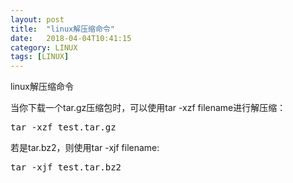 ```yaml
---
layout: post
title:  "linux解压缩命令"
date:   2018-04-04T10:41:15
category: LINUX
tags: [LINUX]
---
```


linux解压缩命令

<p>当你下载一个tar.gz压缩包时，可以使用tar -xzf filename进行解压缩：</p><pre class="brush:bash;toolbar:false">tar&nbsp;-xzf&nbsp;test.tar.gz</pre><p>若是tar.bz2，则使用tar -xjf filename:</p><pre class="brush:bash;toolbar:false">tar&nbsp;-xjf&nbsp;test.tar.bz2</pre><p><br/></p>